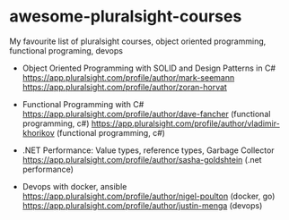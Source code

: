 # awesome-pluralsight-courses
My favourite list of pluralsight courses, object oriented programming, functional programing, devops

* Object Oriented Programming with SOLID and Design Patterns in C#
https://app.pluralsight.com/profile/author/mark-seemann
https://app.pluralsight.com/profile/author/zoran-horvat

* Functional Programming with C#
https://app.pluralsight.com/profile/author/dave-fancher (functional programming, c#)
https://app.pluralsight.com/profile/author/vladimir-khorikov (functional programming, c#)

* .NET Performance: Value types, reference types, Garbage Collector
https://app.pluralsight.com/profile/author/sasha-goldshtein (.net performance)

* Devops with docker, ansible
https://app.pluralsight.com/profile/author/nigel-poulton (docker, go)
https://app.pluralsight.com/profile/author/justin-menga (devops)
